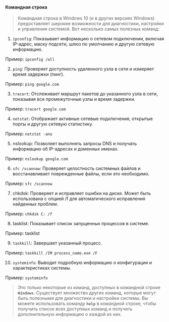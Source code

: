 #### Командная строка

> Командная строка в Windows 10 (и в других версиях Windows) предоставляет широкие возможности для диагностики, настройки и управления системой. Вот несколько самых полезных команд:

1. `ipconfig`: Показывает информацию о сетевом подключении, включая IP-адрес, маску подсети, шлюз по умолчанию и другую сетевую информацию.

Пример: `ipconfig /all`

2. `ping`: Проверяет доступность удаленного узла в сети и измеряет время задержки (пинг).

Пример: `ping google.com`

3. `tracert`: Отслеживает маршрут пакетов до указанного узла в сети, показывая все промежуточные узлы и время задержки.

Пример: `tracert google.com`

4. `netstat`: Отображает активные сетевые подключения, открытые порты и другую сетевую статистику.

Пример: `netstat -ano`

5. nslookup: Позволяет выполнять запросы DNS и получать информацию об IP-адресах и доменных именах.

Пример: `nslookup google.com`

6. `sfc /scannow`: Проверяет целостность системных файлов и восстанавливает поврежденные файлы, если это необходимо.

Пример: `sfc /scannow`

7. chkdsk: Проверяет и исправляет ошибки на диске. Может быть использована с опцией /f для автоматического исправления найденных проблем.

Пример: `chkdsk C: /f`

8. tasklist: Показывает список запущенных процессов в системе.

Пример: tasklist

9. `taskkill`: Завершает указанный процесс.

Пример: `taskkill /IM process_name.exe /F`

10. `systeminfo`: Выводит подробную информацию о конфигурации и характеристиках системы.

Пример: `systeminfo`

> Это только некоторые из команд, доступных в командной строке **`Windows`**. Существует множество других команд, которые могут быть полезными для диагностики и настройки системы. Вы можете использовать команду **`help`** в командной строке, чтобы получить список всех доступных команд и получить дополнительную информацию о каждой из них.